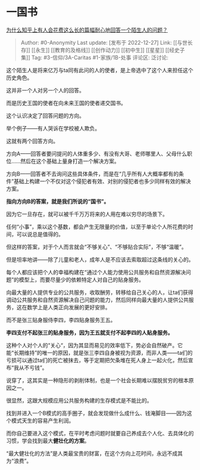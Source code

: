 # 一国书
[为什么知乎上有人会花费这么长的篇幅耐心地回答一个陌生人的问题？](https://www.zhihu.com/question/53753874/answer/2818367044)

> Author: #0-Anonymity
> Last update: [发布于 2022-12-27]
> Link: [[与世长存]] [[永生]] [[教育的及格线]] [[创作动力]] [[初中生]] [[星星]] [[经史子集]]
> Tag: #3-信仰/3A-Caritas #1-家族/1B-处事
> 评论区:
> 泛讨论:

这个陌生人是将来亿万与ta同有此问的人的使者，是上帝选中了这个人来担任这个历史角色。

这并非一个人对另一个人的回答。

而是历史王国的使者在向未来王国的使者递交国书。

这个认识决定了回答问题的方向。

举个例子——有人哭诉在学校被人欺负。

这就有两个回答方向。

方向A——回答者要问提问的人体重多少、有没有大哥、老师哪里人、父母什么职位……然后在这个基础上量身打造一个解决方案。

方向B——回答者不去询问这些具体条件，而是在“几乎所有人大概率都有的条件”基础上构建一个不仅对这个侵犯者有效、对别的侵犯者也多少同样有效的解决方案。

**指向方向B的答案，就是我们所说的“国书”。**

因为它一旦存在，就可以被千千万万将来的人用在难以穷尽的场景下。

任何“小事”，乘以这个基数，都会产生无限量的价值，以至于单论个人所花费的时间，可以说总是值得的。

但这样的答案，对于个人而言就会“不够关心”、“不够贴合实际”，不够“温暖”。

但是坦率地讲——除了儿童和老人，成年人是不应该去索取超过这条线的关心的。

每个人都应该把个人的幸福构建在“通过个人能力使用公共服务和自然资源解决问题”的模型上，而要尽量少的依赖特定人对自己的贴身服务。

向最大量的人提供专业的公共服务，收取酬劳，转移给自己关心的人，让ta们获得调动公共服务和自然资源解决自己问题的能力，然后同样向最大量的人提供公共服务，这在数学上是人类正向发展的更好安排。

而不是张三贴身服侍李四，李四贴身服务王五。

**李四支付不起张三的贴身服务，因为王五就支付不起李四的人贴身服务。**

这种个人对个人的“关心“，因为其显而易见的效率低下，势必会自然破产。它能“长期维持”的唯一的原因，就是张三李四自身被视为资源，而非人类——ta们的亏损可以通过ta们的死亡被抹去，等于定期把欠条堆在死人身上一起火化，然后宣布“我从不亏钱”。

说穿了，这其实是一种隐形的剥削体制，也是一个社会长期难以摆脱贫穷的根本原因之一。

很显然，这跟大规模应用公共服务构建的生存模式是不能比的。

找到并进入一个B模式的高手圈子，就会发现做什么成什么、钱淹脚目——因为这个模式天生的容易产生利润。

而你自己要进入这个模式，在平时考虑问题时就要自己养成去个人化、去具体化的习惯，学会找到最大**健壮化的方案**。

“最大健壮化的方法”是人类最宝贵的财富，在这个方向上花时间，永远不成其为“浪费”。
